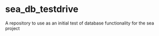 # sea_db_testdrive
A repository to use as an initial test of database functionality for the sea project
